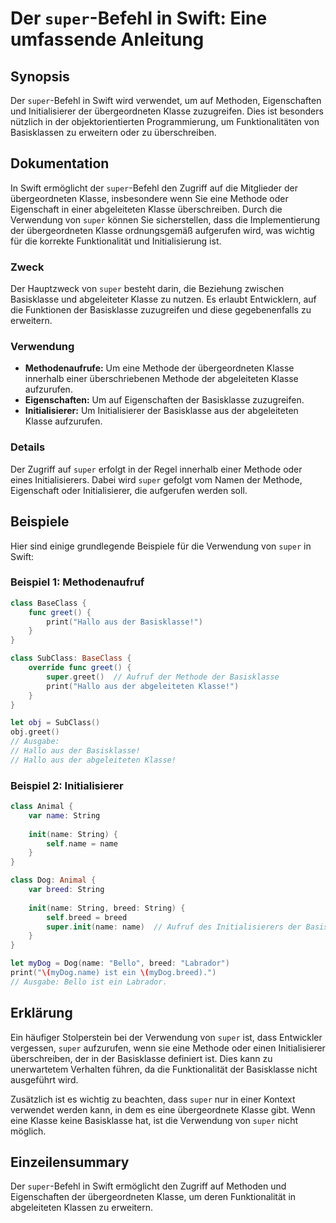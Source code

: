 <!--
Meta Description: # Der `super`-Befehl in Swift: Eine umfassende Anleitung ## Synopsis Der `super`-Befehl in Swift wird verwendet, um auf Methoden, Eigenschaften und In...
Meta Keywords: der, super, klasse, basisklasse, die
-->

# Der `super`-Befehl in Swift: Eine umfassende Anleitung

## Synopsis
Der `super`-Befehl in Swift wird verwendet, um auf Methoden, Eigenschaften und Initialisierer der übergeordneten Klasse zuzugreifen. Dies ist besonders nützlich in der objektorientierten Programmierung, um Funktionalitäten von Basisklassen zu erweitern oder zu überschreiben.

## Dokumentation
In Swift ermöglicht der `super`-Befehl den Zugriff auf die Mitglieder der übergeordneten Klasse, insbesondere wenn Sie eine Methode oder Eigenschaft in einer abgeleiteten Klasse überschreiben. Durch die Verwendung von `super` können Sie sicherstellen, dass die Implementierung der übergeordneten Klasse ordnungsgemäß aufgerufen wird, was wichtig für die korrekte Funktionalität und Initialisierung ist.

### Zweck
Der Hauptzweck von `super` besteht darin, die Beziehung zwischen Basisklasse und abgeleiteter Klasse zu nutzen. Es erlaubt Entwicklern, auf die Funktionen der Basisklasse zuzugreifen und diese gegebenenfalls zu erweitern.

### Verwendung
- **Methodenaufrufe:** Um eine Methode der übergeordneten Klasse innerhalb einer überschriebenen Methode der abgeleiteten Klasse aufzurufen.
- **Eigenschaften:** Um auf Eigenschaften der Basisklasse zuzugreifen.
- **Initialisierer:** Um Initialisierer der Basisklasse aus der abgeleiteten Klasse aufzurufen.

### Details
Der Zugriff auf `super` erfolgt in der Regel innerhalb einer Methode oder eines Initialisierers. Dabei wird `super` gefolgt vom Namen der Methode, Eigenschaft oder Initialisierer, die aufgerufen werden soll.

## Beispiele
Hier sind einige grundlegende Beispiele für die Verwendung von `super` in Swift:

### Beispiel 1: Methodenaufruf
```swift
class BaseClass {
    func greet() {
        print("Hallo aus der Basisklasse!")
    }
}

class SubClass: BaseClass {
    override func greet() {
        super.greet()  // Aufruf der Methode der Basisklasse
        print("Hallo aus der abgeleiteten Klasse!")
    }
}

let obj = SubClass()
obj.greet()
// Ausgabe:
// Hallo aus der Basisklasse!
// Hallo aus der abgeleiteten Klasse!
```

### Beispiel 2: Initialisierer
```swift
class Animal {
    var name: String
    
    init(name: String) {
        self.name = name
    }
}

class Dog: Animal {
    var breed: String
    
    init(name: String, breed: String) {
        self.breed = breed
        super.init(name: name)  // Aufruf des Initialisierers der Basisklasse
    }
}

let myDog = Dog(name: "Bello", breed: "Labrador")
print("\(myDog.name) ist ein \(myDog.breed).")
// Ausgabe: Bello ist ein Labrador.
```

## Erklärung
Ein häufiger Stolperstein bei der Verwendung von `super` ist, dass Entwickler vergessen, `super` aufzurufen, wenn sie eine Methode oder einen Initialisierer überschreiben, der in der Basisklasse definiert ist. Dies kann zu unerwartetem Verhalten führen, da die Funktionalität der Basisklasse nicht ausgeführt wird.

Zusätzlich ist es wichtig zu beachten, dass `super` nur in einer Kontext verwendet werden kann, in dem es eine übergeordnete Klasse gibt. Wenn eine Klasse keine Basisklasse hat, ist die Verwendung von `super` nicht möglich.

## Einzeilensummary
Der `super`-Befehl in Swift ermöglicht den Zugriff auf Methoden und Eigenschaften der übergeordneten Klasse, um deren Funktionalität in abgeleiteten Klassen zu erweitern.